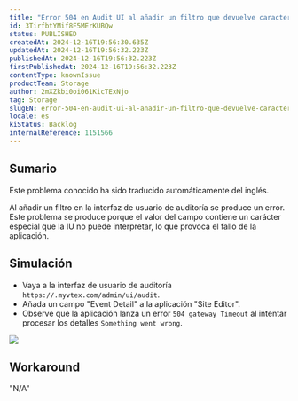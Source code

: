 ```yaml
---
title: "Error 504 en Audit UI al añadir un filtro que devuelve caracteres especiales."
id: 3TirfbtYMif8F5MErKUBQw
status: PUBLISHED
createdAt: 2024-12-16T19:56:30.635Z
updatedAt: 2024-12-16T19:56:32.223Z
publishedAt: 2024-12-16T19:56:32.223Z
firstPublishedAt: 2024-12-16T19:56:32.223Z
contentType: knownIssue
productTeam: Storage
author: 2mXZkbi0oi061KicTExNjo
tag: Storage
slugEN: error-504-en-audit-ui-al-anadir-un-filtro-que-devuelve-caracteres-especiales
locale: es
kiStatus: Backlog
internalReference: 1151566
---
```


## Sumario

<div class="alert alert-info">
  <p>Este problema conocido ha sido traducido automáticamente del inglés.</p>
</div>


Al añadir un filtro en la interfaz de usuario de auditoría se produce un error. Este problema se produce porque el valor del campo contiene un carácter especial que la IU no puede interpretar, lo que provoca el fallo de la aplicación.



## Simulación



- Vaya a la interfaz de usuario de auditoría `https://.myvtex.com/admin/ui/audit`.
- Añada un campo "Event Detail" a la aplicación "Site Editor".
- Observe que la aplicación lanza un error `504 gateway Timeout` al intentar procesar los detalles `Something went wrong`.

 ![](https://vtexhelp.zendesk.com/attachments/token/rK7X8AT7k1gH5uh71R9Mksvdd/?name=Captura+de+Tela+2024-12-16+a%CC%80s+15.53.33.png)



## Workaround

"N/A"

